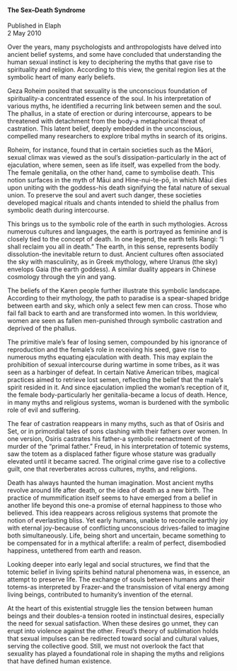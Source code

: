 <h4>The Sex–Death Syndrome</h4>


Published in Elaph
<br>
2 May 2010


Over the years, many psychologists and anthropologists have delved into ancient belief systems, and some have concluded that understanding the human sexual instinct is key to deciphering the myths that gave rise to spirituality and religion. According to this view, the genital region lies at the symbolic heart of many early beliefs.

Geza Roheim posited that sexuality is the unconscious foundation of spirituality-a concentrated essence of the soul. In his interpretation of various myths, he identified a recurring link between semen and the soul. The phallus, in a state of erection or during intercourse, appears to be threatened with detachment from the body-a metaphorical threat of castration. This latent belief, deeply embedded in the unconscious, compelled many researchers to explore tribal myths in search of its origins.

Roheim, for instance, found that in certain societies such as the Māori, sexual climax was viewed as the soul’s dissipation-particularly in the act of ejaculation, where semen, seen as life itself, was expelled from the body. The female genitalia, on the other hand, came to symbolise death. This notion surfaces in the myth of Māui and Hine-nui-te-pō, in which Māui dies upon uniting with the goddess-his death signifying the fatal nature of sexual union. To preserve the soul and avert such danger, these societies developed magical rituals and chants intended to shield the phallus from symbolic death during intercourse.

This brings us to the symbolic role of the earth in such mythologies. Across numerous cultures and languages, the earth is portrayed as feminine and is closely tied to the concept of death. In one legend, the earth tells Rangi: “I shall reclaim you all in death.” The earth, in this sense, represents bodily dissolution-the inevitable return to dust. Ancient cultures often associated the sky with masculinity, as in Greek mythology, where Uranus (the sky) envelops Gaia (the earth goddess). A similar duality appears in Chinese cosmology through the yin and yang.

The beliefs of the Karen people further illustrate this symbolic landscape. According to their mythology, the path to paradise is a spear-shaped bridge between earth and sky, which only a select few men can cross. Those who fail fall back to earth and are transformed into women. In this worldview, women are seen as fallen men-punished through symbolic castration and deprived of the phallus.

The primitive male’s fear of losing semen, compounded by his ignorance of reproduction and the female’s role in receiving his seed, gave rise to numerous myths equating ejaculation with death. This may explain the prohibition of sexual intercourse during wartime in some tribes, as it was seen as a harbinger of defeat. In certain Native American tribes, magical practices aimed to retrieve lost semen, reflecting the belief that the male’s spirit resided in it. And since ejaculation implied the woman’s reception of it, the female body-particularly her genitalia-became a locus of death. Hence, in many myths and religious systems, woman is burdened with the symbolic role of evil and suffering.

The fear of castration reappears in many myths, such as that of Osiris and Set, or in primordial tales of sons clashing with their fathers over women. In one version, Osiris castrates his father-a symbolic reenactment of the murder of the “primal father.” Freud, in his interpretation of totemic systems, saw the totem as a displaced father figure whose stature was gradually elevated until it became sacred. The original crime gave rise to a collective guilt, one that reverberates across cultures, myths, and religions.

Death has always haunted the human imagination. Most ancient myths revolve around life after death, or the idea of death as a new birth. The practice of mummification itself seems to have emerged from a belief in another life beyond this one-a promise of eternal happiness to those who believed. This idea reappears across religious systems that promote the notion of everlasting bliss. Yet early humans, unable to reconcile earthly joy with eternal joy-because of conflicting unconscious drives-failed to imagine both simultaneously. Life, being short and uncertain, became something to be compensated for in a mythical afterlife: a realm of perfect, disembodied happiness, untethered from earth and reason.

Looking deeper into early legal and social structures, we find that the totemic belief in living spirits behind natural phenomena was, in essence, an attempt to preserve life. The exchange of souls between humans and their totems-as interpreted by Frazer-and the transmission of vital energy among living beings, contributed to humanity’s invention of the eternal.

At the heart of this existential struggle lies the tension between human beings and their doubles-a tension rooted in instinctual desires, especially the need for sexual satisfaction. When these desires go unmet, they can erupt into violence against the other. Freud’s theory of sublimation holds that sexual impulses can be redirected toward social and cultural values, serving the collective good. Still, we must not overlook the fact that sexuality has played a foundational role in shaping the myths and religions that have defined human existence.
